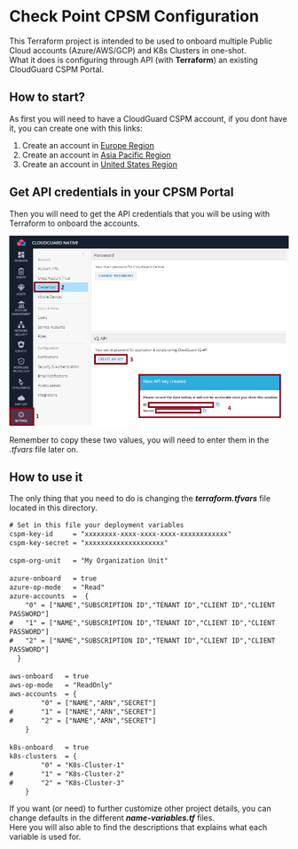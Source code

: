 # Check Point CPSM Configuration
This Terraform project is intended to be used to onboard multiple Public Cloud accounts (Azure/AWS/GCP) and K8s Clusters in one-shot.     
What it does is configuring through API (with **Terraform**) an existing CloudGuard CSPM Portal.      
 
## How to start?
As first you will need to have a CloudGuard CSPM account, if you dont have it, you can create one with this links:
1. Create an account in [Europe Region](https://secure.eu1.dome9.com/v2/register/invite)
2. Create an account in [Asia Pacific Region](https://secure.ap1.dome9.com/v2/register/invite)
3. Create an account in [United States Region](https://secure.dome9.com/v2/register/invite)

## Get API credentials in your CPSM Portal
Then you will need to get the API credentials that you will be using with Terraform to onboard the accounts.

![Architectural Design](/images/create-cpsm-api.jpg)

Remember to copy these two values, you will need to enter them in the *.tfvars* file later on.

## How to use it
The only thing that you need to do is changing the __*terraform.tfvars*__ file located in this directory.

```hcl
# Set in this file your deployment variables
cspm-key-id     = "xxxxxxxx-xxxx-xxxx-xxxx-xxxxxxxxxxxx"
cspm-key-secret = "xxxxxxxxxxxxxxxxxxxx"

cspm-org-unit   = "My Organization Unit"

azure-onboard   = true
azure-op-mode   = "Read"
azure-accounts  =  {
    "0" = ["NAME","SUBSCRIPTION ID","TENANT ID","CLIENT ID","CLIENT PASSWORD"]
#   "1" = ["NAME","SUBSCRIPTION ID","TENANT ID","CLIENT ID","CLIENT PASSWORD"]
#   "2" = ["NAME","SUBSCRIPTION ID","TENANT ID","CLIENT ID","CLIENT PASSWORD"]
  }

aws-onboard   = true
aws-op-mode   = "ReadOnly"
aws-accounts  = {
        "0" = ["NAME","ARN","SECRET"]
#       "1" = ["NAME","ARN","SECRET"]
#       "2" = ["NAME","ARN","SECRET"]        
    }

k8s-onboard   = true
k8s-clusters  = {
        "0" = "K8s-Cluster-1"
#       "1" = "K8s-Cluster-2"
#       "2" = "K8s-Cluster-3"
    } 
```
If you want (or need) to further customize other project details, you can change defaults in the different __*name-variables.tf*__ files.   
Here you will also able to find the descriptions that explains what each variable is used for.